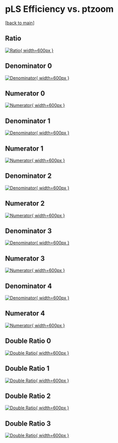 # pLS Efficiency vs. ptzoom

[[back to main](./)]



## Ratio

[![Ratio](../mtv/var/pLS_vtr_0_-1_eff_ptzoom.png){ width=600px }](../mtv/var/pLS_vtr_0_-1_eff_ptzoom.pdf)

## Denominator 0

[![Denominator](../mtv/den/pLS_vtr_0_-1_eff_ptzoom_den0.png){ width=600px }](../mtv/den/pLS_vtr_0_-1_eff_ptzoom_den0.pdf)

## Numerator 0

[![Numerator](../mtv/num/pLS_vtr_0_-1_eff_ptzoom_num0.png){ width=600px }](../mtv/num/pLS_vtr_0_-1_eff_ptzoom_num0.pdf)

## Denominator 1

[![Denominator](../mtv/den/pLS_vtr_0_-1_eff_ptzoom_den1.png){ width=600px }](../mtv/den/pLS_vtr_0_-1_eff_ptzoom_den1.pdf)

## Numerator 1

[![Numerator](../mtv/num/pLS_vtr_0_-1_eff_ptzoom_num1.png){ width=600px }](../mtv/num/pLS_vtr_0_-1_eff_ptzoom_num1.pdf)

## Denominator 2

[![Denominator](../mtv/den/pLS_vtr_0_-1_eff_ptzoom_den2.png){ width=600px }](../mtv/den/pLS_vtr_0_-1_eff_ptzoom_den2.pdf)

## Numerator 2

[![Numerator](../mtv/num/pLS_vtr_0_-1_eff_ptzoom_num2.png){ width=600px }](../mtv/num/pLS_vtr_0_-1_eff_ptzoom_num2.pdf)

## Denominator 3

[![Denominator](../mtv/den/pLS_vtr_0_-1_eff_ptzoom_den3.png){ width=600px }](../mtv/den/pLS_vtr_0_-1_eff_ptzoom_den3.pdf)

## Numerator 3

[![Numerator](../mtv/num/pLS_vtr_0_-1_eff_ptzoom_num3.png){ width=600px }](../mtv/num/pLS_vtr_0_-1_eff_ptzoom_num3.pdf)

## Denominator 4

[![Denominator](../mtv/den/pLS_vtr_0_-1_eff_ptzoom_den4.png){ width=600px }](../mtv/den/pLS_vtr_0_-1_eff_ptzoom_den4.pdf)

## Numerator 4

[![Numerator](../mtv/num/pLS_vtr_0_-1_eff_ptzoom_num4.png){ width=600px }](../mtv/num/pLS_vtr_0_-1_eff_ptzoom_num4.pdf)

## Double Ratio 0

[![Double Ratio](../mtv/ratio/pLS_vtr_0_-1_eff_ptzoom_ratio0.png){ width=600px }](../mtv/ratio/pLS_vtr_0_-1_eff_ptzoom_ratio0.pdf)

## Double Ratio 1

[![Double Ratio](../mtv/ratio/pLS_vtr_0_-1_eff_ptzoom_ratio1.png){ width=600px }](../mtv/ratio/pLS_vtr_0_-1_eff_ptzoom_ratio1.pdf)

## Double Ratio 2

[![Double Ratio](../mtv/ratio/pLS_vtr_0_-1_eff_ptzoom_ratio2.png){ width=600px }](../mtv/ratio/pLS_vtr_0_-1_eff_ptzoom_ratio2.pdf)

## Double Ratio 3

[![Double Ratio](../mtv/ratio/pLS_vtr_0_-1_eff_ptzoom_ratio3.png){ width=600px }](../mtv/ratio/pLS_vtr_0_-1_eff_ptzoom_ratio3.pdf)

